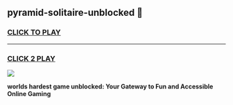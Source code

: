 
## pyramid-solitaire-unblocked 👋
<h3>
<a href="https://premium.freeplayer.one?title=pyramid-solitaire-unblocked&ref=14F">CLICK TO PLAY</a></h3>
<hr>

<h3>
<a href="https://premium.freeplayer.one?title=pyramid-solitaire-unblocked&ref=14F">CLICK 2 PLAY</a>
  
</h3>

<a href="https://premium.freeplayer.one?title=pyramid-solitaire-unblocked&ref=12F/"><img src="https://clearcache.store/games.png"></a>


**worlds hardest game unblocked: Your Gateway to Fun and Accessible Online Gaming**
